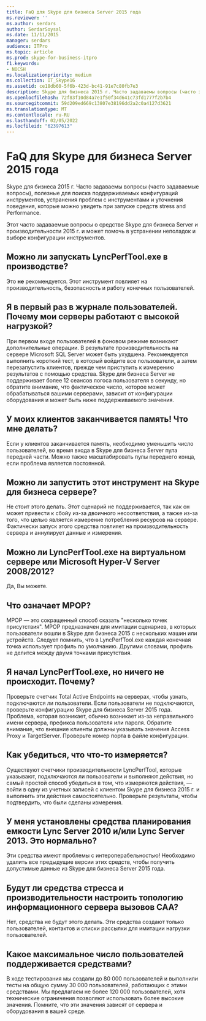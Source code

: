 ```yaml
---
title: FaQ для Skype для бизнеса Server 2015 года
ms.reviewer: ''
ms.author: serdars
author: SerdarSoysal
ms.date: 11/11/2015
manager: serdars
audience: ITPro
ms.topic: article
ms.prod: skype-for-business-itpro
f1.keywords:
- NOCSH
ms.localizationpriority: medium
ms.collection: IT_Skype16
ms.assetid: ce18db60-5f6b-423d-bc41-91e7c80fb7e3
description: Skype для бизнеса 2015 г. Часто задаваемы вопросы (часто задаваемые вопросы), полезные для поиска поддерживаемых конфигураций инструментов, устранения проблем с инструментами и уточнения поведения, которые можно увидеть при запуске средств stress and Performance.
ms.openlocfilehash: 72f83f10d84a7e1f50f34d641c73fd1777f2b7b4
ms.sourcegitcommit: 59d209ed669c13807e38196dd2a2c0a4127d3621
ms.translationtype: MT
ms.contentlocale: ru-RU
ms.lasthandoff: 02/05/2022
ms.locfileid: "62397613"
---
```

# <a name="faq-for-the-skype-for-business-server-2015-stress-and-performance-tool"></a>FaQ для Skype для бизнеса Server 2015 года
 
Skype для бизнеса 2015 г. Часто задаваемы вопросы (часто задаваемые вопросы), полезные для поиска поддерживаемых конфигураций инструментов, устранения проблем с инструментами и уточнения поведения, которые можно увидеть при запуске средств stress and Performance.
  
 Этот часто задаваемые вопросы о средстве Skype для бизнеса Server и производительности 2015 г. и может помочь в устранении неполадок и выборе конфигурации инструментов.
  
## <a name="can-i-run-lyncperftoolexe-in-production"></a>Можно ли запускать LyncPerfTool.exe в производстве?

Это **не** рекомендуется. Этот инструмент повлияет на производительность, безопасность и работу конечных пользователей.
  
## <a name="im-logging-my-users-on-for-the-first-time-why-are-my-servers-running-a-high-load"></a>Я в первый раз в журнале пользователей. Почему мои серверы работают с высокой нагрузкой?

При первом входе пользователей в фоновом режиме возникают дополнительные операции. В результате производительность на сервере Microsoft SQL Server может быть ухудшена. Рекомендуется выполнить короткий тест, в который войдите все пользователи, а затем перезапустить клиентов, прежде чем приступить к измерению результатов с помощью средства. Skype для бизнеса Server не поддерживает более 12 сеансов логоса пользователя в секунду, но обратите внимание, что фактическое число, которое может обрабатываться вашими серверами, зависит от конфигурации оборудования и может быть ниже поддерживаемого значения.
  
## <a name="my-clients-are-running-out-of-memory-what-should-i-do"></a>У моих клиентов заканчивается память! Что мне делать?

Если у клиентов заканчивается память, необходимо уменьшить число пользователей, во время входа в Skype для бизнеса Server пула передней части. Можно также масштабировать пулы переднего конца, если проблема является постоянной.
  
## <a name="can-i-run-this-tool-on-a-skype-for-business-server-itself"></a>Можно ли запустить этот инструмент на Skype для бизнеса сервере?

Не стоит этого делать. Этот сценарий не поддерживается, так как он может привести к сбойу из-за двоичного несоответствия, а также из-за того, что целью является измерение потребления ресурсов на сервере. Фактически запуск этого средства повлияет на производительность сервера и аннулирует данные и измерения.
  
## <a name="can-i-run-lyncperftoolexe-on-a-virtual-server-or-on-microsoft-hyper-v-server-20082012"></a>Можно ли LyncPerfTool.exe на виртуальном сервере или Microsoft Hyper-V Server 2008/2012?

Да, Вы можете.
  
## <a name="what-does-mpop-mean"></a>Что означает MPOP?

MPOP — это сокращенный способ сказать "несколько точек присутствия". MPOP предназначен для имитации сценариев, в которых пользователи вошли в Skype для бизнеса 2015 с нескольких машин или устройств. Следует помнить, что в LyncPerfTool.exe каждая конечная точка использует профиль по умолчанию. Другими словами, профиль не делится между двумя точками присутствия.
  
## <a name="i-started-lyncperftoolexe-but-nothing-is-happening-whats-going-on"></a>Я начал LyncPerfTool.exe, но ничего не происходит. Почему?

Проверьте счетчик Total Active Endpoints на серверах, чтобы узнать, подключаются ли пользователи. Если пользователи не подключаются, проверьте конфигурацию Skype для бизнеса Server 2015 года. Проблема, которая возникает, обычно возникает из-за неправильного имени сервера, префикса пользователя или пароля. Обратите внимание, что внешние клиенты должны указывать значения Access Proxy и TargetServer. Проверьте номер порта в файле конфигурации.
  
## <a name="how-can-i-be-sure-that-something-is-being-measured"></a>Как убедиться, что что-то измеряется?

Существуют счетчики производительности LyncPerfTool, которые указывают, подключаются ли пользователи и выполняют действия, но самый простой способ убедиться в том, что измеряются действия, — войти в одну из учетных записей с клиентом Skype для бизнеса 2015 г. и выполнить эти действия самостоятельно. Проверьте результаты, чтобы подтвердить, что были сделаны измерения.
  
## <a name="i-have-lync-server-2010-capacity-planning-tools-andor-lync-server-2013-capacity-planning-tools-installed-is-that-okay"></a>У меня установлены средства планирования емкости Lync Server 2010 и/или Lync Server 2013. Это нормально?

 Эти средства имеют проблемы с интероперабельностью! Необходимо удалить все предыдущие версии этих средств, чтобы получить допустимые данные из Skype для бизнеса Server 2015 года.
  
## <a name="will-the-stress-and-performance-tools-set-up-the-caa-call-information-server-topology"></a>Будут ли средства стресса и производительности настроить топологию информационного сервера вызовов CAA?

Нет, средства не будут этого делать. Эти средства создают только пользователей, контактов и списки рассылки для имитации нагрузки пользователей.
  
## <a name="what-is-the-maximum-number-of-users-that-the-tools-support"></a>Какое максимальное число пользователей поддерживается средствами?

В ходе тестирования мы создали до 80 000 пользователей и выполнили тесты на общую сумму 30 000 пользователей, работающих с этими средствами. Мы предлагаем не более 120 000 пользователей, хотя технические ограничения позволяют использовать более высокие значения. Помните, что эти значения зависят от сервера и оборудования в вашей среде.
  

